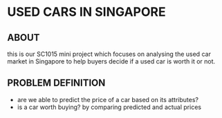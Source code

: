 # USED CARS IN SINGAPORE


## ABOUT
this is our SC1015 mini project which focuses on analysing the used car market in Singapore to help buyers decide if a used car is worth it or not.

## PROBLEM DEFINITION
* are we able to predict the price of a car based on its attributes?
* is a car worth buying? by comparing predicted and actual prices


